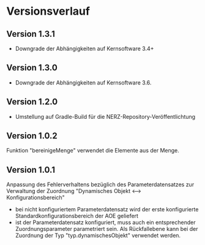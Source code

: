 Versionsverlauf
=============================================

## Version 1.3.1

- Downgrade der Abhängigkeiten auf Kernsoftware 3.4+

## Version 1.3.0

- Downgrade der Abhängigkeiten auf Kernsoftware 3.6.

## Version 1.2.0

- Umstellung auf Gradle-Build für die NERZ-Repository-Veröffentlichtung

## Version 1.0.2

Funktion "bereinigeMenge" verwendet die Elemente aus der Menge.

## Version 1.0.1

Anpassung des Fehlerverhaltens bezüglich des Parameterdatensatzes zur Verwaltung 
der Zuordnung "Dynamisches Objekt <--> Konfigurationsbereich"

- bei nicht konfiguriertem Parameterdatensatz wird der erste konfigurierte 
  Standardkonfigurationsbereich der AOE geliefert
- ist der Parameterdatensatz konfiguriert, muss auch ein entsprechender 
  Zuordnungsparameter parametriert sein. Als Rückfallebene kann bei der 
  Zuordnung der Typ "typ.dynamischesObjekt" verwendet werden. 

